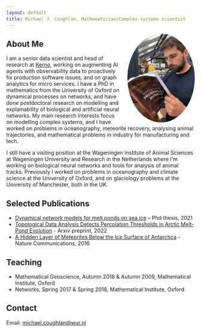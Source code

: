 ```yaml
---
layout: default
title: Michael J. Coughlan, Mathematician/Complex systems scientist
---
```


<img src="headshot.jpg" alt="Michael J. Coughlan" width="180" style="float:right; margin-left:20px; border-radius:50%;">


## About Me
I am a senior data scientist and head of research at [Kerno](https://kerno.io), working on augmenting AI agents with observability data to proactively fix production software issues, and on graph analytics for micro services. I have a PhD in mathematics from the University of Oxford on dynamical processes on networks, and have done postdoctoral research on modelling and explainability of biological and artificial neural networks. My main research interests focus on modelling complex systems, and I have worked on problems in oceanography, meteorite recovery, analysing animal trajectories, and mathematical problems in industry for manufacturing and tech.

I still have a visiting position at the Wageningen Institute of Animal Sciences at Wageningen University and Research in the Netherlands where I'm working on biological neural networks and tools for analysis of animal tracks. Previously I worked on problems in oceanography and climate science at the University of Oxford, and on glaciology problems at the University of Manchester, both in the UK. 

## Selected Publications
- [Dynamical network models for melt ponds on sea ice](https://ora.ox.ac.uk/objects/uuid:4ae96b6c-bea2-4ad5-97ec-efee68210f7d) – Phd thesis, 2021
- [Topological Data Analysis Detects Percolation Thresholds in Arctic Melt-Pond Evolution](https://arxiv.org/pdf/2212.07961) - Arxiv preprint, 2022
- [A Hidden Layer of Meteorites Below the Ice Surface of Antarctica](https://research.manchester.ac.uk/files/30148017/POST-PEER-REVIEW-NON-PUBLISHERS.PDF) - Nature Communications, 2016

## Teaching
- Mathematical Geoscience, Autumn 2018 & Autumn 2009, Mathematical Institute, Oxford
- Networks, Spring 2017 & Spring 2018, Mathematical Institute, Oxford


## Contact
Email: michael.coughlan@wur.nl
